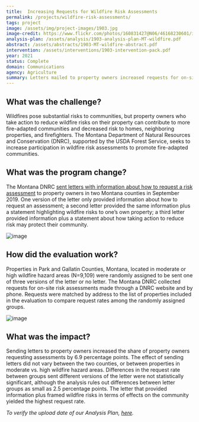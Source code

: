 ```yaml
---
title:  Increasing Requests for Wildfire Risk Assessments
permalink: /projects/wildfire-risk-assessments/
tags: project  
image: /assets/img/project-images/1903.jpg  
image-credit: https://www.flickr.com/photos/160831427@N06/46168230601/in/photolist-2dkJftT
analysis-plan: /assets/analysis/1903-analysis-plan-MT-wildfire.pdf
abstract: /assets/abstracts/1903-MT-wildfire-abstract.pdf
intervention: /assets/interventions/1903-intervention-pack.pdf
year: 2021
status: Complete
domain: Communications
agency: Agriculture
summary: Letters mailed to property owners increased requests for on-site wildfire risk assessments in Montana.
---
```

## What was the challenge?

Wildfires pose substantial risks to communities, but property owners who take action to reduce wildfire risks on their property can contribute to more fire-adapted communities and decreased risk to homes, neighboring properties, and firefighters. The Montana Department of Natural Resources and Conservation (DNRC), supported by the USDA Forest Service, seeks to increase participation in wildfire risk assessments to promote fire-adapted communities.

## What was the program change?

The Montana DNRC <a href="https://oes.gsa.gov/assets/interventions/1903-intervention-pack.pdf">sent letters with information about how to request a risk assessment</a> to property owners in two Montana counties in September 2019. One version of the letter only provided information about how to request an assessment; a second letter provided the same information plus a statement highlighting wildfire risks to one’s own property; a third letter provided information plus a statement about how taking action to reduce risk may protect their community.

![image]({{site.baseurl}}/assets/img/project-images/1903-groups.png)

## How did the evaluation work?

Properties in Park and Gallatin Counties, Montana, located in moderate or high wildfire hazard areas (N=9,109) were randomly assigned to be sent one of three versions of the letter or no letter. The Montana DNRC collected requests for on-site risk assessments made through a DNRC website and by phone. Requests were matched by address to the list of properties included in the evaluation to compare request rates among the randomly assigned groups.

![image]({{site.baseurl}}/assets/img/project-images/1903-graph.png)

## What was the impact?

Sending letters to property owners increased the share of property owners requesting assessments by 6.9 percentage points.  The effect of sending letters did not vary between the two counties, or between properties in moderate vs. high wildfire hazard areas. Differences in the request rate between groups sent different versions of the letter were not statistically significant, although the analysis rules out differences between letter groups as small as 2.5 percentage points. The letter that provided information plus framed wildfire risks in terms of effects on the community yielded the highest request rate.

<i>To verify the upload date of our Analysis Plan, <a href="https://github.com/gsa-oes/office-of-evaluation-sciences/commits/master/assets/analysis/1903-analysis-plan-MT-wildfire.pdf">here</a>. 
